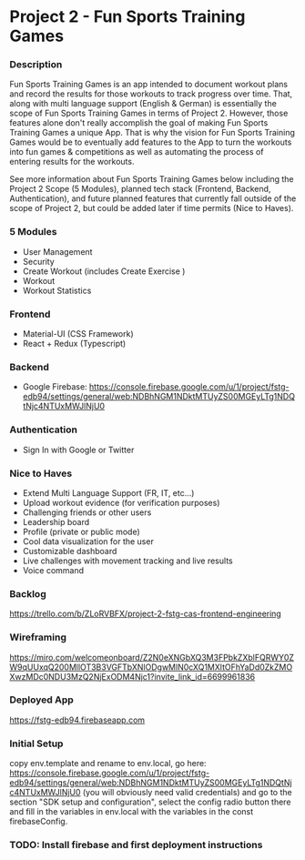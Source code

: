 # Project 2 - Fun Sports Training Games

### Description

Fun Sports Training Games is an app intended to document workout plans and record the results for those workouts to track progress over time. That, along with multi language support (English & German) is essentially the scope of Fun Sports Training Games in terms of Project 2. However, those features alone don't really accomplish the goal of making Fun Sports Training Games a unique App. That is why the vision for Fun Sports Training Games would be to eventually add features to the App to turn the workouts into fun games & competitions as well as automating the process of entering results for the workouts.

See more information about Fun Sports Training Games below including the Project 2 Scope (5 Modules), planned tech stack (Frontend, Backend, Authentication), and future planned features that currently fall outside of the scope of Project 2, but could be added later if time permits (Nice to Haves).

### 5 Modules

- User Management
- Security
- Create Workout (includes Create Exercise )
- Workout
- Workout Statistics

### Frontend

- Material-UI (CSS Framework)
- React + Redux (Typescript)

### Backend

- Google Firebase: https://console.firebase.google.com/u/1/project/fstg-edb94/settings/general/web:NDBhNGM1NDktMTUyZS00MGEyLTg1NDQtNjc4NTUxMWJlNjU0

### Authentication

- Sign In with Google or Twitter

### Nice to Haves

- Extend Multi Language Support (FR, IT, etc...)
- Upload workout evidence (for verification purposes)
- Challenging friends or other users
- Leadership board
- Profile (private or public mode)
- Cool data visualization for the user
- Customizable dashboard
- Live challenges with movement tracking and live results
- Voice command

### Backlog

https://trello.com/b/ZLoRVBFX/project-2-fstg-cas-frontend-engineering

### Wireframing

https://miro.com/welcomeonboard/Z2N0eXNGbXQ3M3FPbkZXblFQRWY0ZW9qUUxqQ200MllOT3B3VGFTbXNlODgwMlN0cXQ1MXltOFhYaDd0ZkZMOXwzMDc0NDU3MzQ2NjExODM4Njc1?invite_link_id=6699961836

### Deployed App

https://fstg-edb94.firebaseapp.com

### Initial Setup

copy env.template and rename to env.local, go here: https://console.firebase.google.com/u/1/project/fstg-edb94/settings/general/web:NDBhNGM1NDktMTUyZS00MGEyLTg1NDQtNjc4NTUxMWJlNjU0 (you will obviously need valid credentials) and go to the section "SDK setup and configuration", select the config radio button there and fill in the variables in env.local with the variables in the const firebaseConfig.

### TODO: Install firebase and first deployment instructions
